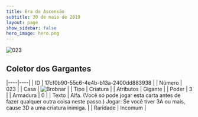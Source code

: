 ```yaml
---
title: Era da Ascensão
subtitle: 30 de maio de 2019
layout: page
show_sidebar: false
hero_image: hero.png
---
```


![023](https://cdn.keyforgegame.com/media/card_front/pt/435_023_46XQQ8M5CRF8_pt.png)

## Coletor dos Gargantes

|----|----|
| ID | 17cf0b90-55c6-4e4b-b13a-2400dd883938 |
| Número | 023 |
| Casa | ![Brobnar](https://archonarcana.com/images/thumb/e/e0/Brobnar.png/22px-Brobnar.png "Brobnar") |
| Tipo | Criatura |
| Atributos | Gigante |
| Poder | 3 |
| Armadura | 0 |
| Texto | Alfa. (Você só pode jogar esta carta antes de fazer qualquer outra coisa neste passo.) Jogar: Se você tiver 3A ou mais, cause 3D a uma criatura inimiga. |
| Raridade | Incomum |
